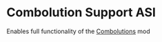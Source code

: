 # Combolution Support ASI
Enables full functionality of the [Combolutions](https://www.nexusmods.com/masseffect2/mods/378) mod 
